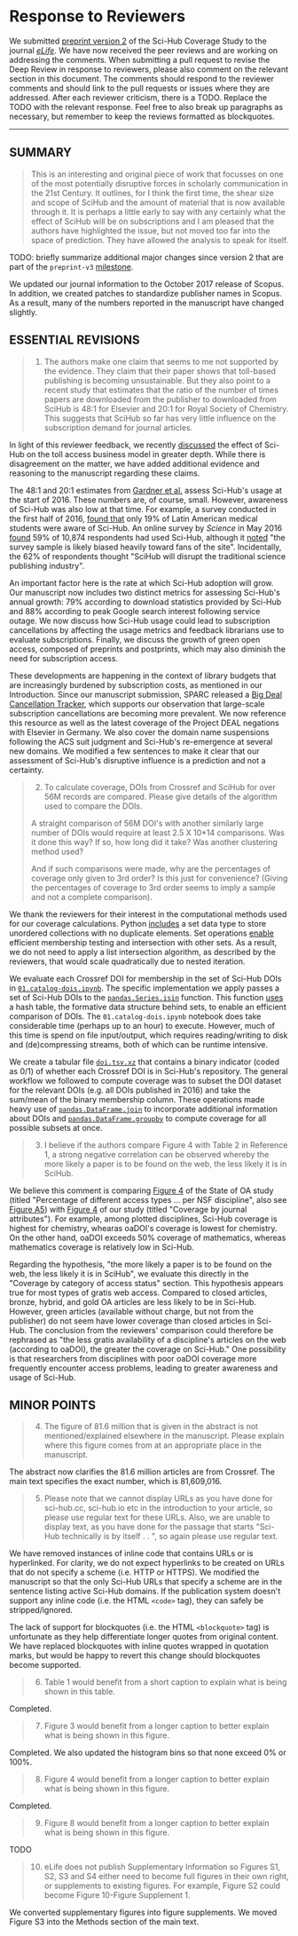 # Response to Reviewers

We submitted [preprint version 2](https://doi.org/10.7287/peerj.preprints.3100v2) of the Sci-Hub Coverage Study to the journal [_eLife_](https://elifesciences.org/).
We have now received the peer reviews and are working on addressing the comments.
When submitting a pull request to revise the Deep Review in response to reviewers, please also comment on the relevant section in this document.
The comments should respond to the reviewer comments and should link to the pull requests or issues where they are addressed.
After each reviewer criticism, there is a TODO.
Replace the TODO with the relevant response.
Feel free to also break up paragraphs as necessary, but remember to keep the reviews formatted as blockquotes.

***

## SUMMARY

> This is an interesting and original piece of work that focusses on one of the most potentially disruptive forces in scholarly communication in the 21st Century.
It outlines, for I think the first time, the shear size and scope of SciHub and the amount of material that is now available through it.
It is perhaps a little early to say with any certainly what the effect of SciHub will be on subscriptions and I am pleased that the authors have highlighted the issue, but not moved too far into the space of prediction.
They have allowed the analysis to speak for itself.

TODO: briefly summarize additional major changes since version 2 that are part of the `preprint-v3` [milestone](https://github.com/greenelab/scihub-manuscript/milestone/2).

We updated our journal information to the October 2017 release of Scopus.
In addition, we created patches to standardize publisher names in Scopus.
As a result, many of the numbers reported in the manuscript have changed slightly.

## ESSENTIAL REVISIONS

> 1. The authors make one claim that seems to me not supported by the evidence.
They claim that their paper shows that toll-based publishing is becoming unsustainable.
But they also point to a recent study that estimates that the ratio of the number of times papers are downloaded from the publisher to downloaded from SciHub is 48:1 for Elsevier and 20:1 for Royal Society of Chemistry.
This suggests that SciHub so far has very little influence on the subscription demand for journal articles.

In light of this reviewer feedback, we recently [discussed](https://github.com/greenelab/scihub-manuscript/issues/35) the effect of Sci-Hub on the toll access business model in greater depth.
While there is disagreement on the matter, we have added additional evidence and reasoning to the manuscript regarding these claims.

The 48:1 and 20:1 estimates from [Gardner et al.](https://hdl.handle.net/10760/30981) assess Sci-Hub's usage at the start of 2016.
These numbers are, of course, small.
However, awareness of Sci-Hub was also low at that time.
For example, a survey conducted in the first half of 2016, [found that](https://doi.org/10.1371/journal.pone.0185673) only 19% of Latin American medical students were aware of Sci-Hub.
An online survey by _Science_ in May 2016 [found](https://www.surveymonkey.com/results/SM-PQX56R8R/) 59% of 10,874 respondents had used Sci-Hub, although it [noted](https://doi.org/10.1126/science.aaf5704) "the survey sample is likely biased heavily toward fans of the site".
Incidentally, the 62% of respondents thought "SciHub will disrupt the traditional science publishing industry".

An important factor here is the rate at which Sci-Hub adoption will grow.
Our manuscript now includes two distinct metrics for assessing Sci-Hub's annual growth:
79% according to download statistics provided by Sci-Hub and 88% according to peak Google search interest following service outage. 
We now discuss how Sci-Hub usage could lead to subscription cancellations by affecting the usage metrics and feedback librarians use to evaluate subscriptions.
Finally, we discuss the growth of green open access, composed of preprints and postprints, which may also diminish the need for subscription access.

These developments are happening in the context of library budgets that are increasingly burdened by subscription costs, as mentioned in our Introduction.
Since our manuscript submission, SPARC released a [Big Deal Cancellation Tracker](https://sparcopen.org/our-work/big-deal-cancellation-tracking/), which supports our observation that large-scale subscription cancellations are becoming more prevalent.
We now reference this resource as well as the latest coverage of the Project DEAL negations with Elsevier in Germany.
We also cover the domain name suspensions following the ACS suit judgment and Sci-Hub's re-emergence at several new domains.
We modified a few sentences to make it clear that our assessment of Sci-Hub's disruptive influence is a prediction and not a certainty.

> 2. To calculate coverage, DOIs from Crossref and SciHub for over 56M records are compared.
Please give details of the algorithm used to compare the DOIs.
>
> A straight comparison of 56M DOI's with another similarly large number of DOIs would require at least 2.5 X 10*14 comparisons.
Was it done this way?
If so, how long did it take?
Was another clustering method used?
>
> And if such comparisons were made, why are the percentages of coverage only given to 3rd order?
Is this just for convenience?
(Giving the percentages of coverage to 3rd order seems to imply a sample and not a complete comparison).

We thank the reviewers for their interest in the computational methods used for our coverage calculations.
Python [includes](https://docs.python.org/3.6/tutorial/datastructures.html#sets) a set data type to store unordered collections with no duplicate elements.
Set operations [enable](https://wiki.python.org/moin/TimeComplexity#set) efficient membership testing and intersection with other sets.
As a result, we do not need to apply a list intersection algorithm, as described by the reviewers, that would scale quadratically due to nested iteration.

We evaluate each Crossref DOI for membership in the set of Sci-Hub DOIs in [`01.catalog-dois.ipynb`](https://github.com/greenelab/scihub/blob/ca4d523e149f30be7fd3d3ae6551a26d1c625313/01.catalog-dois.ipynb).
The specific implementation we apply passes a set of Sci-Hub DOIs to the [`pandas.Series.isin`](http://pandas.pydata.org/pandas-docs/version/0.20.1/generated/pandas.Series.isin.html) function.
This function [uses](https://github.com/pandas-dev/pandas/blob/v0.20.1/pandas/core/algorithms.py#L399) a hash table, the formative data structure behind sets, to enable an efficient comparison of DOIs.
The `01.catalog-dois.ipynb` notebook does take considerable time (perhaps up to an hour) to execute.
However, much of this time is spend on file input/output, which requires reading/writing to disk and (de)compressing streams, both of which can be runtime intensive.

We create a tabular file [`doi.tsv.xz`](https://github.com/greenelab/scihub/blob/ca4d523e149f30be7fd3d3ae6551a26d1c625313/data/doi.tsv.xz) that contains a binary indicator (coded as 0/1) of whether each Crossref DOI is in Sci-Hub's repository.
The general workflow we followed to compute coverage was to subset the DOI dataset for the relevant DOIs (e.g. all DOIs published in 2016) and take the sum/mean of the binary membership column.
These operations made heavy use of [`pandas.DataFrame.join`](http://pandas.pydata.org/pandas-docs/version/0.20.1/generated/pandas.DataFrame.join.html) to incorporate additional information about DOIs and [`pandas.DataFrame.groupby`](https://pandas.pydata.org/pandas-docs/stable/generated/pandas.DataFrame.groupby.html) to compute coverage for all possible subsets at once.

> 3. I believe if the authors compare Figure 4 with Table 2 in Reference 1, a strong negative correlation can be observed whereby the more likely a paper is to be found on the web, the less likely it is in SciHub.

We believe this comment is comparing [Figure 4](https://peerj.com/preprints/3119v1.pdf#page=16) of the State of OA study (titled "Percentage of different access types … per NSF discipline", also see [Figure A5](https://peerj.com/preprints/3119v1.pdf#page=32)) with [Figure 4](https://peerj.com/preprints/3100v2.pdf#page=10) of our study (titled "Coverage by journal attributes").
For example, among plotted disciplines, Sci-Hub coverage is highest for chemistry, whearas oaDOI's coverage is lowest for chemistry.
On the other hand, oaDOI exceeds 50% coverage of mathematics, whereas mathematics coverage is relatively low in Sci-Hub.

Regarding the hypothesis, "the more likely a paper is to be found on the web, the less likely it is in SciHub", we evaluate this directly in the "Coverage by category of access status" section.
This hypothesis appears true for most types of gratis web access.
Compared to closed articles, bronze, hybrid, and gold OA articles are less likely to be in Sci-Hub.
However, green articles (available without charge, but not from the publisher) do not seem have lower coverage than closed articles in Sci-Hub.
The conclusion from the reviewers' comparison could therefore be rephrased as "the less gratis availability of a discipline's articles on the web (according to oaDOI), the greater the coverage on Sci-Hub."
One possibility is that researchers from disciplines with poor oaDOI coverage more frequently encounter access problems, leading to greater awareness and usage of Sci-Hub.

## MINOR POINTS

> 4. The figure of 81.6 million that is given in the abstract is not mentioned/explained elsewhere in the manuscript.
Please explain where this figure comes from at an appropriate place in the manuscript.

The abstract now clarifies the 81.6 million articles are from Crossref.
The main text specifies the exact number, which is 81,609,016.

> 5. Please note that we cannot display URLs as you have done for sci-hub.cc, sci-hub.io etc in the introduction to your article, so please use regular text for these URLs.
Also, we are unable to display text, as you have done for the passage that starts "Sci-Hub technically is by itself . . ", so again please use regular text.

We have removed instances of inline code that contains URLs or is hyperlinked.
For clarity, we do not expect hyperlinks to be created on URLs that do not specify a scheme (i.e. HTTP or HTTPS).
We modified the manuscript so that the only Sci-Hub URLs that specify a scheme are in the sentence listing active Sci-Hub domains.
If the publication system doesn't support any inline code (i.e. the HTML `<code>` tag), they can safely be stripped/ignored.

The lack of support for blockquotes (i.e. the HTML `<blockquote>` tag) is unfortunate as they help differentiate longer quotes from original content.
We have replaced blockquotes with inline quotes wrapped in quotation marks, but would be happy to revert this change should blockquotes become supported.

> 6. Table 1 would benefit from a short caption to explain what is being shown in this table.

Completed.

> 7. Figure 3 would benefit from a longer caption to better explain what is being shown in this figure.

Completed.
We also updated the histogram bins so that none exceed 0% or 100%.

> 8. Figure 4 would benefit from a longer caption to better explain what is being shown in this figure.

Completed.

> 9. Figure 8 would benefit from a longer caption to better explain what is being shown in this figure.

TODO

> 10. eLife does not publish Supplementary Information so Figures S1, S2, S3 and S4 either need to become full figures in their own right, or supplements to existing figures.
For example, Figure S2 could become Figure 10-Figure Supplement 1.

We converted supplementary figures into figure supplements.
We moved Figure S3 into the Methods section of the main text.
